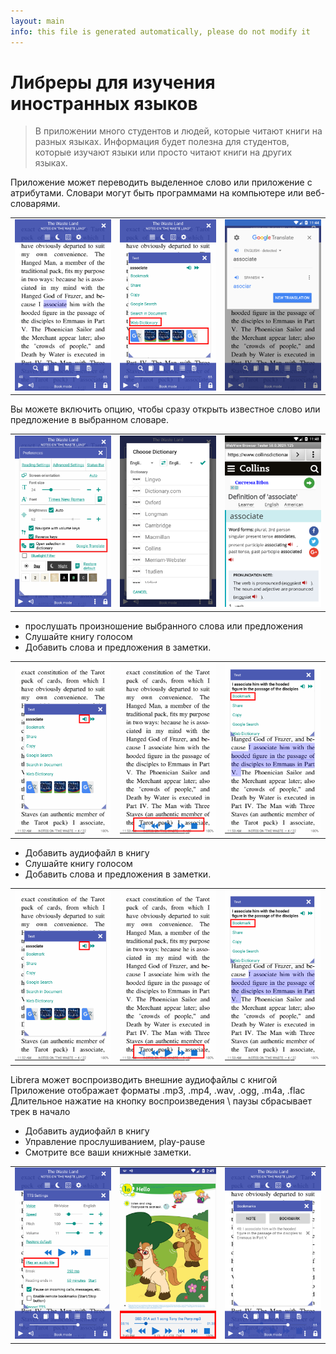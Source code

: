 ```yaml
---
layout: main
info: this file is generated automatically, please do not modify it
---
```


# Либреры для изучения иностранных языков

> В приложении много студентов и людей, которые читают книги на разных языках.
Информация будет полезна для студентов, которые изучают языки или просто читают книги на других языках.

Приложение может переводить выделенное слово или приложение с атрибутами.
Словари могут быть программами на компьютере или веб-словарями.

||||
|-|-|-|
|![](1.png)|![](2.png)|![](3.png)|

Вы можете включить опцию, чтобы сразу открыть известное слово или предложение в выбранном словаре.

||||
|-|-|-|
|![](4.png)|![](5.png)|![](6.png)|

* прослушать произношение выбранного слова или предложения
* Слушайте книгу голосом
* Добавить слова и предложения в заметки.

||||
|-|-|-|
|![](7.png)|![](8.png)|![](9.png)|

* Добавить аудиофайл в книгу
* Слушайте книгу голосом
* Добавить слова и предложения в заметки.

||||
|-|-|-|
|![](7.png)|![](8.png)|![](9.png)|

Librera может воспроизводить внешние аудиофайлы с книгой
Приложение отображает форматы .mp3, .mp4, .wav, .ogg, .m4a, .flac
Длительное нажатие на кнопку воспроизведения \ паузы сбрасывает трек в начало

* Добавить аудиофайл в книгу
* Управление прослушиванием, play-pause
* Смотрите все ваши книжные заметки.

||||
|-|-|-|
|![](10.png)|![](11.png)|![](12.png)|
